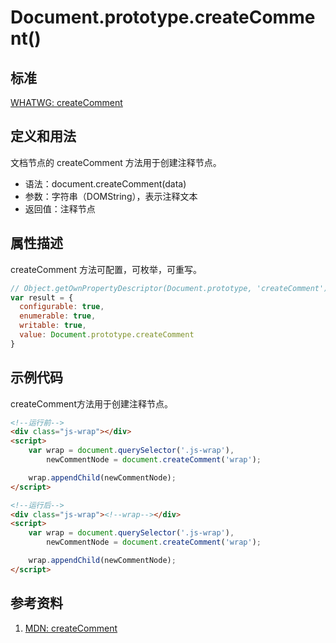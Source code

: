 # Document.prototype.createComment()

## 标准
[WHATWG: createComment](https://dom.spec.whatwg.org/#dom-document-createcomment)

## 定义和用法
文档节点的 createComment 方法用于创建注释节点。

- 语法：document.createComment(data)
- 参数：字符串（DOMString），表示注释文本
- 返回值：注释节点

## 属性描述
createComment 方法可配置，可枚举，可重写。
```javascript
// Object.getOwnPropertyDescriptor(Document.prototype, 'createComment') 的结果如下：
var result = {
  configurable: true,
  enumerable: true,
  writable: true,
  value: Document.prototype.createComment
}
```

## 示例代码
createComment方法用于创建注释节点。
```html
<!--运行前-->
<div class="js-wrap"></div>
<script>
    var wrap = document.querySelector('.js-wrap'),
        newCommentNode = document.createComment('wrap');

    wrap.appendChild(newCommentNode);
</script>

<!--运行后-->
<div class="js-wrap"><!--wrap--></div>
<script>
    var wrap = document.querySelector('.js-wrap'),
        newCommentNode = document.createComment('wrap');

    wrap.appendChild(newCommentNode);
</script>
```

## 参考资料
1. [MDN: createComment](https://developer.mozilla.org/en-US/docs/Web/API/Document/createComment)